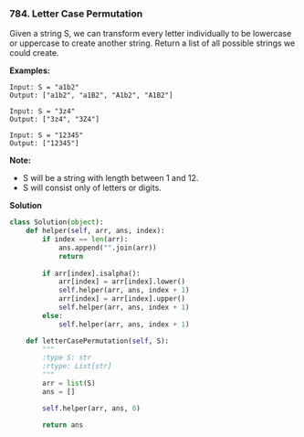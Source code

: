 ### 784. Letter Case Permutation

Given a string S, we can transform every letter individually to be lowercase or uppercase to create another string.  Return a list of all possible strings we could create.

**Examples:**
```
Input: S = "a1b2"
Output: ["a1b2", "a1B2", "A1b2", "A1B2"]

Input: S = "3z4"
Output: ["3z4", "3Z4"]

Input: S = "12345"
Output: ["12345"]
```

**Note:**
- S will be a string with length between 1 and 12.
- S will consist only of letters or digits.

**Solution**
```Python
class Solution(object):
    def helper(self, arr, ans, index):
        if index == len(arr):
            ans.append("".join(arr))
            return
        
        if arr[index].isalpha():
            arr[index] = arr[index].lower()
            self.helper(arr, ans, index + 1)
            arr[index] = arr[index].upper()
            self.helper(arr, ans, index + 1)
        else:
            self.helper(arr, ans, index + 1)

    def letterCasePermutation(self, S):
        """
        :type S: str
        :rtype: List[str]
        """
        arr = list(S)
        ans = []

        self.helper(arr, ans, 0)

        return ans
```